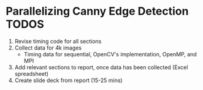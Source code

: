 # Parallelizing Canny Edge Detection TODOS
1. Revise timing code for all sections
2. Collect data for 4k images
    * Timing data for sequential, OpenCV's implementation, OpenMP, and MPI
3. Add relevant sections to report, once data has been collected (Excel spreadsheet)
4. Create slide deck from report (15-25 mins)
